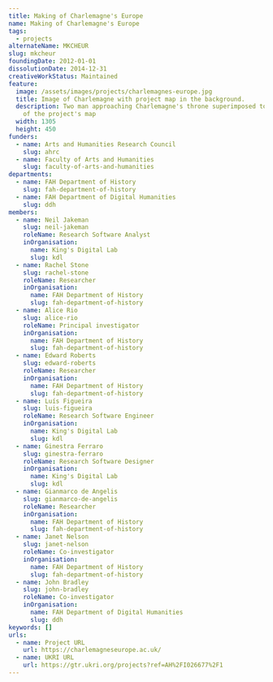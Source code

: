 ```yaml
---
title: Making of Charlemagne's Europe
name: Making of Charlemagne's Europe
tags:
  - projects
alternateName: MKCHEUR
slug: mkcheur
foundingDate: 2012-01-01
dissolutionDate: 2014-12-31
creativeWorkStatus: Maintained
feature:
  image: /assets/images/projects/charlemagnes-europe.jpg
  title: Image of Charlemagne with project map in the background.
  description: Two man approaching Charlemagne's throne superimposed to an image
    of the project's map
  width: 1305
  height: 450
funders:
  - name: Arts and Humanities Research Council
    slug: ahrc
  - name: Faculty of Arts and Humanities
    slug: faculty-of-arts-and-humanities
departments:
  - name: FAH Department of History
    slug: fah-department-of-history
  - name: FAH Department of Digital Humanities
    slug: ddh
members:
  - name: Neil Jakeman
    slug: neil-jakeman
    roleName: Research Software Analyst
    inOrganisation:
      name: King's Digital Lab
      slug: kdl
  - name: Rachel Stone
    slug: rachel-stone
    roleName: Researcher
    inOrganisation:
      name: FAH Department of History
      slug: fah-department-of-history
  - name: Alice Rio
    slug: alice-rio
    roleName: Principal investigator
    inOrganisation:
      name: FAH Department of History
      slug: fah-department-of-history
  - name: Edward Roberts
    slug: edward-roberts
    roleName: Researcher
    inOrganisation:
      name: FAH Department of History
      slug: fah-department-of-history
  - name: Luís Figueira
    slug: luis-figueira
    roleName: Research Software Engineer
    inOrganisation:
      name: King's Digital Lab
      slug: kdl
  - name: Ginestra Ferraro
    slug: ginestra-ferraro
    roleName: Research Software Designer
    inOrganisation:
      name: King's Digital Lab
      slug: kdl
  - name: Gianmarco de Angelis
    slug: gianmarco-de-angelis
    roleName: Researcher
    inOrganisation:
      name: FAH Department of History
      slug: fah-department-of-history
  - name: Janet Nelson
    slug: janet-nelson
    roleName: Co-investigator
    inOrganisation:
      name: FAH Department of History
      slug: fah-department-of-history
  - name: John Bradley
    slug: john-bradley
    roleName: Co-investigator
    inOrganisation:
      name: FAH Department of Digital Humanities
      slug: ddh
keywords: []
urls:
  - name: Project URL
    url: https://charlemagneseurope.ac.uk/
  - name: UKRI URL
    url: https://gtr.ukri.org/projects?ref=AH%2FI026677%2F1
---
```

